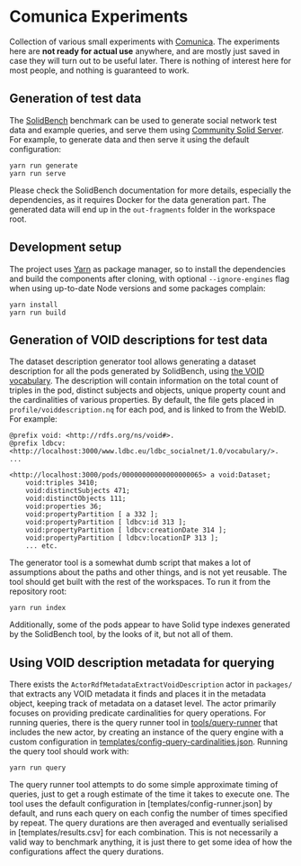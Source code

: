 # Comunica Experiments

Collection of various small experiments with [Comunica](https://comunica.dev/). The experiments here are **not ready for actual use** anywhere, and are mostly just saved in case they will turn out to be useful later. There is nothing of interest here for most people, and nothing is guaranteed to work.

## Generation of test data

The [SolidBench](https://github.com/SolidBench/SolidBench.js) benchmark can be used to generate social network test data and example queries, and serve them using [Community Solid Server](https://github.com/CommunitySolidServer/CommunitySolidServer). For example, to generate data and then serve it using the default configuration:

```
yarn run generate
yarn run serve
```

Please check the SolidBench documentation for more details, especially the dependencies, as it requires Docker for the data generation part. The generated data will end up in the `out-fragments` folder in the workspace root.

## Development setup

The project uses [Yarn](https://yarnpkg.com/) as package manager, so to install the dependencies and build the components after cloning, with optional `--ignore-engines` flag when using up-to-date Node versions and some packages complain:

```
yarn install
yarn run build
```

## Generation of VOID descriptions for test data

The dataset description generator tool allows generating a dataset description for all the pods generated by SolidBench, using [the VOID vocabulary](https://www.w3.org/TR/void/). The description will contain information on the total count of triples in the pod, distinct subjects and objects, unique property count and the cardinalities of various properties. By default, the file gets placed in `profile/voiddescription.nq` for each pod, and is linked to from the WebID. For example:

```
@prefix void: <http://rdfs.org/ns/void#>.
@prefix ldbcv: <http://localhost:3000/www.ldbc.eu/ldbc_socialnet/1.0/vocabulary/>.
...

<http://localhost:3000/pods/00000000000000000065> a void:Dataset;
    void:triples 3410;
    void:distinctSubjects 471;
    void:distinctObjects 111;
    void:properties 36;
    void:propertyPartition [ a 332 ];
    void:propertyPartition [ ldbcv:id 313 ];
    void:propertyPartition [ ldbcv:creationDate 314 ];
    void:propertyPartition [ ldbcv:locationIP 313 ];
    ... etc.
```

The generator tool is a somewhat dumb script that makes a lot of assumptions about the paths and other things, and is not yet reusable. The tool should get built with the rest of the workspaces. To run it from the repository root:

```
yarn run index
```

Additionally, some of the pods appear to have Solid type indexes generated by the SolidBench tool, by the looks of it, but not all of them.

## Using VOID description metadata for querying

There exists the `ActorRdfMetadataExtractVoidDescription` actor in `packages/` that extracts any VOID metadata it finds and places it in the metadata object, keeping track of metadata on a dataset level. The actor primarily focuses on providing predicate cardinalities for query operations. For running queries, there is the query runner tool in [tools/query-runner](tools/query-runner/) that includes the new actor, by creating an instance of the query engine with a custom configuration in [templates/config-query-cardinalities.json](templates/config-query-cardinalities.json). Running the query tool should work with:

```
yarn run query
```

The query runner tool attempts to do some simple approximate timing of queries, just to get a rough estimate of the time it takes to execute one. The tool uses the default configuration in [templates/config-runner.json] by default, and runs each query on each config the number of times specified by repeat. The query durations are then averaged and eventually serialised in [templates/results.csv] for each combination. This is not necessarily a valid way to benchmark anything, it is just there to get some idea of how the configurations affect the query durations.
